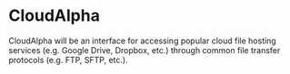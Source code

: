 # CloudAlpha #

CloudAlpha will be an interface for accessing popular cloud file hosting services (e.g. Google Drive, Dropbox, etc.) through common file transfer protocols (e.g. FTP, SFTP, etc.).